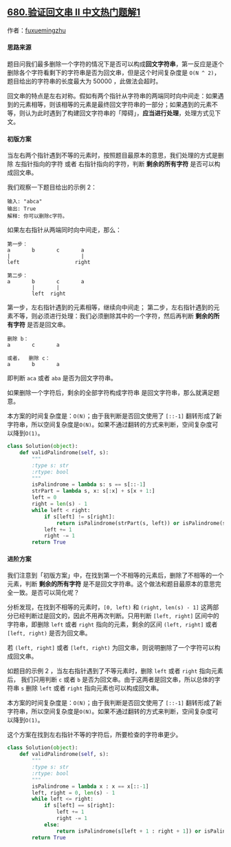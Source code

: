 ## [680.验证回文串 II 中文热门题解1](https://leetcode.cn/problems/valid-palindrome-ii/solutions/100000/cong-liang-ce-xiang-zhong-jian-zhao-dao-bu-deng-de)

作者：[fuxuemingzhu](https://leetcode.cn/u/fuxuemingzhu)
#### 思路来源
题目问我们最多删除一个字符的情况下是否可以构成**回文字符串**，第一反应是逐个删除各个字符看剩下的字符串是否为回文串，但是这个时间复杂度是 `O(N ^ 2)`，题目给出的字符串的长度最大为 50000 ，此做法会超时。

回文串的特点是左右对称。假如有两个指针从字符串的两端同时向中间走：如果遇到的元素相等，则该相等的元素是最终回文字符串的一部分；如果遇到的元素不等，则认为此时遇到了构建回文字符串的「障碍」，**应当进行处理**，处理方式见下文。

#### 初版方案
当左右两个指针遇到不等的元素时，按照题目最原本的意思，我们处理的方式是删除 左指针指向的字符 或者 右指针指向的字符，判断 **剩余的所有字符** 是否可以构成回文串。

我们观察一下题目给出的示例 2：

    输入: "abca"
    输出: True
    解释: 你可以删除c字符。

如果左右指针从两端同时向中间走，那么：

    第一步：
    a       b       c       a
    |                       |
    left                  right

    第二步：
    a       b       c       a
            |       |
            left  right

第一步，左右指针遇到的元素相等，继续向中间走；
第二步，左右指针遇到的元素不等，则必须进行处理：我们必须删除其中的一个字符，然后再判断 **剩余的所有字符** 是否是回文串。

    删除 b：
    a       c       a

    或者，  删除 c：
    a       b       a

即判断 `aca` 或者 `aba` 是否为回文字符串。

如果删除一个字符后，剩余的全部字符构成字符串 是回文字符串，那么就满足题意。

本方案的时间复杂度是：`O(N)`；由于我判断是否回文使用了 `[::-1]` 翻转形成了新字符串，所以空间复杂度是`O(N)`。如果不通过翻转的方式来判断，空间复杂度可以降到`O(1)`。



```Python []
class Solution(object):
    def validPalindrome(self, s):
        """
        :type s: str
        :rtype: bool
        """
        isPalindrome = lambda s: s == s[::-1]
        strPart = lambda s, x: s[:x] + s[x + 1:]
        left = 0
        right = len(s) - 1
        while left < right:
            if s[left] != s[right]:
                return isPalindrome(strPart(s, left)) or isPalindrome(strPart(s, right))
            left += 1
            right -= 1
        return True

```

#### 进阶方案

我们注意到「初版方案」中，在找到第一个不相等的元素后，删除了不相等的一个元素，判断 **剩余的所有字符** 是不是回文字符串。这个做法和题目最原本的意思完全一致。是否可以简化呢？

分析发现，在找到不相等的元素时，`[0, left)` 和 `(right, len(s) - 1]` 这两部分已经判断过是回文的，因此不用再次判断。只用判断 `[left, right]` 区间中的字符串，即删除 `left` 或者 `right` 指向的元素，剩余的区间 `(left, right]` 或者 `[left, right)` 是否为回文串。

若 `(left, right]` 或者 `[left, right)` 为回文串，则说明删除了一个字符可以构成回文串。

如题目的示例 2 ，当左右指针遇到了不等元素时，删除 `left` 或者 `right` 指向元素后， 我们只用判断 `c` 或者 `b` 是否为回文串。由于这两者是回文串，所以总体的字符串 `s` 删除 `left` 或者 `right` 指向元素也可以构成回文串。

本方案的时间复杂度是：`O(N)`；由于我判断是否回文使用了 `[::-1]` 翻转形成了新字符串，所以空间复杂度是`O(N)`。如果不通过翻转的方式来判断，空间复杂度可以降到`O(1)`。

这个方案在找到左右指针不等的字符后，所要检查的字符串更少。



```Python []
class Solution(object):
    def validPalindrome(self, s):
        """
        :type s: str
        :rtype: bool
        """
        isPalindrome = lambda x : x == x[::-1]
        left, right = 0, len(s) - 1
        while left <= right:
            if s[left] == s[right]:
                left += 1
                right -= 1
            else:
                return isPalindrome(s[left + 1 : right + 1]) or isPalindrome(s[left: right])
        return True
```


